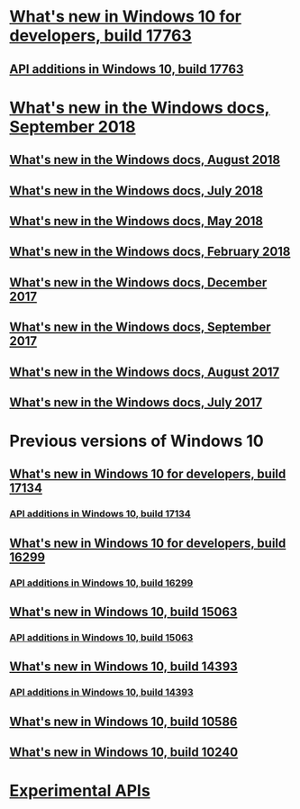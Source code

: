 # [What's new in Windows 10 for developers, build 17763](../whats-new/windows-10-build-17763.md)
## [API additions in Windows 10, build 17763](../whats-new/windows-10-build-17763-api-diff.md)
# [What's new in the Windows docs, September 2018](../whats-new/windows-docs-september-2018.md)
## [What's new in the Windows docs, August 2018](../whats-new/windows-docs-august-2018.md)
## [What's new in the Windows docs, July 2018](../whats-new/windows-docs-july-2018.md)
## [What's new in the Windows docs, May 2018](../whats-new/windows-docs-may-2018.md)
## [What's new in the Windows docs, February 2018](../whats-new/windows-docs-february-2018.md)
## [What's new in the Windows docs, December 2017](../whats-new/windows-docs-december-2017.md)
## [What's new in the Windows docs, September 2017](../whats-new/windows-docs-september-2017.md)
## [What's new in the Windows docs, August 2017](../whats-new/windows-docs-august-2017.md)
## [What's new in the Windows docs, July 2017](../whats-new/windows-docs-july-2017.md)
# Previous versions of Windows 10
## [What's new in Windows 10 for developers, build 17134](../whats-new/windows-10-build-17134.md)
### [API additions in Windows 10, build 17134](../whats-new/windows-10-build-17134-api-diff.md)
## [What's new in Windows 10 for developers, build 16299](../whats-new/windows-10-build-16299.md)
### [API additions in Windows 10, build 16299](../whats-new/windows-10-build-16299-api-diff.md)
## [What's new in Windows 10, build 15063](../whats-new/windows-10-build-15063.md)
### [API additions in Windows 10, build 15063](../whats-new/windows-10-build-15063-api-diff.md)
## [What's new in Windows 10, build 14393](../whats-new/windows-10-build-14393.md)
### [API additions in Windows 10, build 14393](../whats-new/windows-10-build-14393-api-diff.md)
## [What's new in Windows 10, build 10586](../whats-new/windows-10-build-10586.md)
## [What's new in Windows 10, build 10240](../whats-new/windows-10-build-10240.md)
# [Experimental APIs](../whats-new/experimental-apis.md)